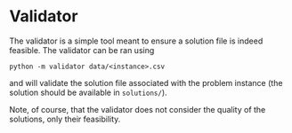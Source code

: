 # Validator

The validator is a simple tool meant to ensure a solution file is indeed 
feasible. The validator can be ran using
```
python -m validator data/<instance>.csv
```
and will validate the solution file associated with the problem instance (the
solution should be available in `solutions/`).

Note, of course, that the validator does not consider the quality of the 
solutions, only their feasibility.

